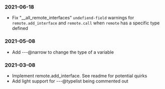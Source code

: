 
### 2021-06-18
- Fix "__all_remote_interfaces" `undefiend-field` warnings for `remote.add_interface` and `remote.call` when `remote` has a specific type defined

### 2021-05-08
- Add ---@narrow to change the type of a variable

### 2021-03-08
- Implement remote.add_interface. See readme for potential quirks
- Add light support for ---@typelist being commented out
